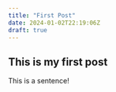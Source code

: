 ```yaml
---
title: "First Post"
date: 2024-01-02T22:19:06Z
draft: true
---
```


## This is my first post

This is a sentence!

